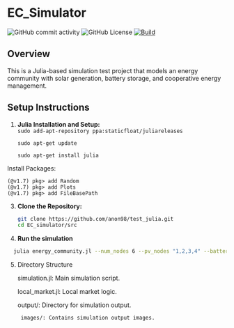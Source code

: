 # EC_Simulator
![GitHub commit activity](https://img.shields.io/github/commit-activity/w/anon98/EC_simulator)
![GitHub License](https://img.shields.io/github/license/anon98/EC_simulator)
[![Build](https://github.com/anon98/EC_simulator/actions/workflows/main.yml/badge.svg)](https://github.com/anon98/EC_simulator/blob/main/.github/workflows/main.yml)




## Overview

This is a Julia-based simulation test project that models an energy community with solar generation, battery storage, and cooperative energy management.

## Setup Instructions

1. **Julia Installation and Setup:**\
    ``
    sudo add-apt-repository ppa:staticfloat/juliareleases
   ``
   
     ``
    sudo apt-get update
    ``
   
     ``
    sudo apt-get install julia
    ``
   
Install Packages:
       
    (@v1.7) pkg> add Random
    (@v1.7) pkg> add Plots
    (@v1.7) pkg> add FileBasePath
3. **Clone the Repository:**

   ```bash
   git clone https://github.com/anon98/test_julia.git
   cd EC_simulator/src

4.  **Run the simulation**

 ```bash
   julia energy_community.jl --num_nodes 6 --pv_nodes "1,2,3,4" --battery_nodes "2,3,5" --cooperative --cooperative_nodes "1,2,3,4"
```
5. Directory Structure

    simulation.jl: Main simulation script.
   
    local_market.jl: Local market logic.
   
    output/: Directory for simulation output.
   
   
        images/: Contains simulation output images.

